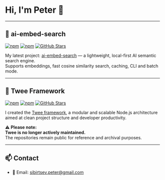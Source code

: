 # Hi, I'm Peter 👋

---

## 🧠 ai-embed-search

[![npm](https://img.shields.io/npm/v/ai-embed-search?label=npm%20version)](https://www.npmjs.com/package/ai-embed-search)
[![npm](https://img.shields.io/npm/dw/ai-embed-search?label=downloads)](https://www.npmjs.com/package/ai-embed-search)
[![GitHub Stars](https://img.shields.io/github/stars/sbrsv/ai-embed-search?style=social)](https://github.com/sbrsv/ai-embed-search)

My latest project: [ai-embed-search](https://github.com/sbrsv/ai-embed-search) — a lightweight, local-first AI semantic search engine.  
Supports embeddings, fast cosine similarity search, caching, CLI and batch mode.

---

## 🚫 Twee Framework

[![npm](https://img.shields.io/npm/v/twee?label=npm%20version)](https://www.npmjs.com/package/twee)
[![npm](https://img.shields.io/npm/dw/twee?label=downloads)](https://www.npmjs.com/package/twee)
[![GitHub Stars](https://img.shields.io/github/stars/tweeio/twee-framework?style=social)](https://github.com/tweeio/twee-framework)

I created the [Twee framework](https://github.com/tweeio), a modular and scalable Node.js architecture aimed at clean project structure and developer productivity.

⚠️ **Please note:**  
**Twee is no longer actively maintained.**  
The repositories remain public for reference and archival purposes.

---

## 📫 Contact
- 📧 Email: [sibirtsev.peter@gmail.com](mailto:sibirtsev.peter@gmail.com)
